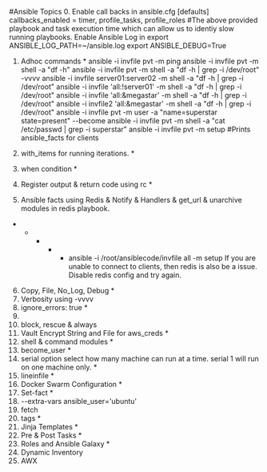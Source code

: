 #Ansible Topics
0. Enable call backs in ansible.cfg 
   [defaults]
   callbacks_enabled = timer, profile_tasks, profile_roles
   #The above provided playbook and task execution time which can allow us to identiy slow running playbooks.
   Enable Ansible Log in export ANSIBLE_LOG_PATH=~/ansible.log
   export ANSIBLE_DEBUG=True
1. Adhoc commands *
   ansible -i invfile pvt -m ping
   ansible -i invfile pvt -m shell -a "df -h"
   ansible -i invfile pvt -m shell -a "df -h | grep -i /dev/root" -vvvv
   ansible -i invfile server01:server02 -m shell -a "df -h | grep -i /dev/root"
   ansible -i invfile 'all:!server01' -m shell -a "df -h | grep -i /dev/root"
   ansible -i invfile 'all:&megastar' -m shell -a "df -h | grep -i /dev/root"
   ansible -i invfile2 'all:&megastar' -m shell -a "df -h | grep -i /dev/root"
   ansible -i invfile pvt -m user -a "name=superstar state=present" --become
   ansible -i invfile pvt -m shell -a "cat /etc/passwd | grep -i superstar"
   ansible -i invfile pvt -m setup #Prints ansible_facts for clients
   
2. with_items for running iterations. *
3. when condition *
4. Register output & return code using rc *
5. Ansible facts using Redis & Notify & Handlers & get_url & unarchive modules in redis   playbook.
* * * * * ansible -i /root/ansiblecode/invfile all -m setup
If you are unable to connect to clients, then redis is also be a issue. Disable redis config and try again.

6. Copy, File, No_Log, Debug *
7. Verbosity using -vvvv
9. ignore_errors: true *
10. 
11. block, rescue & always
12. Vault Encrypt String and File for aws_creds *
13. shell & command modules *
14. become_user *
15. serial option select how many machine can run at a time. serial 1 will run  
    on   one machine only. *
16. lineinfile *
17. Docker Swarm Configuration *
18. Set-fact *
19. --extra-vars ansible_user='ubuntu' 
20. fetch
21. tags *
22. Jinja Templates *
23. Pre & Post Tasks *
24. Roles and Ansible Galaxy *
25. Dynamic Inventory
26. AWX

